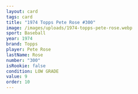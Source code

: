```yaml
---
layout: card
tags: card
title: "1974 Topps Pete Rose #300"
image: /images/uploads/1974-topps-pete-rose.webp
sport: Baseball
year: 1974
brand: Topps
player: Pete Rose
lastName: Rose
number: "300"
isRookie: false
condition: LOW GRADE
value: 9
order: 10
---
```

